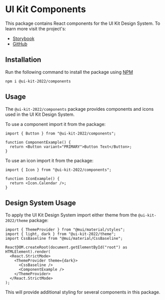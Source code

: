 # UI Kit Components

This package contains React components for the UI Kit Design System. To learn more visit the project's:

- [Storybook](https://adaptiveconsulting.github.io/ui-kit-2022/)
- [GitHub](https://github.com/AdaptiveConsulting/ui-kit-2022)

## Installation

Run the following command to install the package using [NPM](https://www.npmjs.com/)

```
npm i @ui-kit-2022/components
```

## Usage

The `@ui-kit-2022/components` package provides components and icons used in the UI Kit Design System.

To use a component import it from the package:

```
import { Button } from "@ui-kit-2022/components";

function ComponentExample() {
  return <Button variant="PRIMARY">Button Text</Button>;
}
```

To use an icon import it from the package:

```
import { Icon } from "@ui-kit-2022/components";

function IconExample() {
  return <Icon.Calendar />;
}
```

## Design System Usage

To apply the UI Kit Design System import either theme from the `@ui-kit-2022/theme` package:

```
import { ThemeProvider } from "@mui/material/styles";
import { light, dark } from "@ui-kit-2022/theme";
import CssBaseline from "@mui/material/CssBaseline";

ReactDOM.createRoot(document.getElementById("root") as HTMLElement).render(
  <React.StrictMode>
    <ThemeProvider theme={dark}>
      <CssBaseline />
      <ComponentExample />
    </ThemeProvider>
  </React.StrictMode>
);
```

This will provide additional styling for several components in this package.
